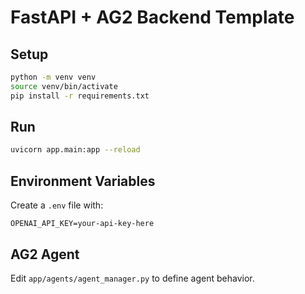 # FastAPI + AG2 Backend Template

## Setup
```bash
python -m venv venv
source venv/bin/activate
pip install -r requirements.txt
```

## Run
```bash
uvicorn app.main:app --reload
```

## Environment Variables
Create a `.env` file with:
```
OPENAI_API_KEY=your-api-key-here
```

## AG2 Agent
Edit `app/agents/agent_manager.py` to define agent behavior.